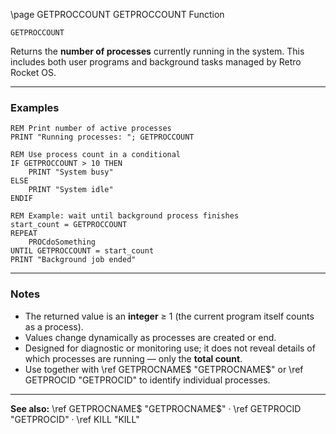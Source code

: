 \page GETPROCCOUNT GETPROCCOUNT Function

```basic
GETPROCCOUNT
```

Returns the **number of processes** currently running in the system.
This includes both user programs and background tasks managed by Retro Rocket OS.

---

### Examples

```basic
REM Print number of active processes
PRINT "Running processes: "; GETPROCCOUNT
```

```basic
REM Use process count in a conditional
IF GETPROCCOUNT > 10 THEN
    PRINT "System busy"
ELSE
    PRINT "System idle"
ENDIF
```

```basic
REM Example: wait until background process finishes
start_count = GETPROCCOUNT
REPEAT
    PROCdoSomething
UNTIL GETPROCCOUNT = start_count
PRINT "Background job ended"
```

---

### Notes

* The returned value is an **integer** ≥ 1 (the current program itself counts as a process).
* Values change dynamically as processes are created or end.
* Designed for diagnostic or monitoring use; it does not reveal details of which processes are running — only the **total count**.
* Use together with \ref GETPROCNAME\$ "GETPROCNAME\$" or \ref GETPROCID "GETPROCID" to identify individual processes.

---

**See also:**
\ref GETPROCNAME\$ "GETPROCNAME\$" · \ref GETPROCID "GETPROCID" · \ref KILL "KILL"

